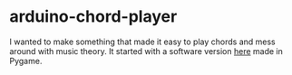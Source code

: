 # arduino-chord-player

I wanted to make something that made it easy to play chords and mess around with music theory.
It started with a software version [here](https://github.com/nerdcringe/chord_physics) made in Pygame.
